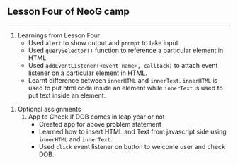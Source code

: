 ## Lesson Four of NeoG camp
---
1. Learnings from Lesson Four
    - Used `alert` to show output and  `prompt` to take input
    - Used `querySelector()` function to reference a particular element in HTML
    - Used `addEventListener(<event_name>, callback)` to attach event listener on a particular element in HTML.
    - Learnt difference between `innerHTML` and `innerText`. `innerHTML` is used to put html code inside an element while `innerText` is used to put text inside an element.
<!-- 2. Optional assignments -->
1. Optional assignments
    1. App to Check if DOB comes in leap year or not  
        - Created app for above problem statement
        - Learned how to insert HTML and Text from javascript side using `innerHTML` and `innerText`.
        - Used `click` event listener on button to welcome user and check DOB.
<!-- 3. Assignments (MarkSix and MarkSeven) -->
    